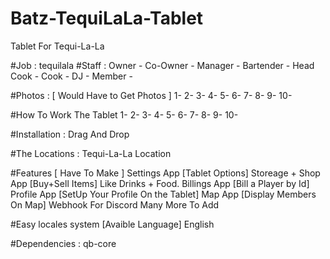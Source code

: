 # Batz-TequiLaLa-Tablet
Tablet For Tequi-La-La

#Job : tequilala
#Staff : 
Owner - 
Co-Owner - 
Manager - 
Bartender - 
Head Cook - 
Cook - 
DJ - 
Member - 

#Photos : [ Would Have to Get Photos ]
1-
2-
3-
4-
5-
6-
7-
8-
9-
10-

#How To Work The Tablet
1-
2-
3-
4-
5-
6-
7-
8-
9-
10-

#Installation :
Drag And Drop

#The Locations :
Tequi-La-La Location

#Features [ Have To Make ]
Settings App [Tablet Options]
Storeage + Shop App [Buy+Sell Items] Like Drinks + Food.
Billings App [Bill a Player by Id]
Profile App [SetUp Your Profile On the Tablet]
Map App [Display Members On Map]
Webhook For Discord
Many More To Add

#Easy locales system [Avaible Language]
English

#Dependencies :
qb-core
